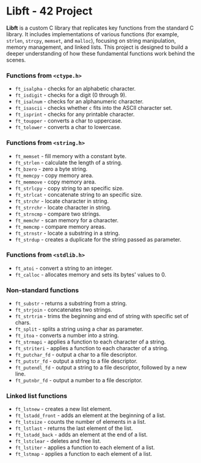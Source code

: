 # Libft - 42 Project

**Libft** is a custom C library that replicates key functions from the standard C library. It includes implementations of various functions (for example, `strlen`, `strcpy`, `memset`, and `malloc`), focusing on string manipulation, memory management, and linked lists. This project is designed to build a deeper understanding of how these fundamental functions work behind the scenes. 

### Functions from `<ctype.h>`
- `ft_isalpha` - checks for an alphabetic character.
- `ft_isdigit` - checks for a digit (0 through 9).
- `ft_isalnum` - checks for an alphanumeric character.
- `ft_isascii` - checks whether `c` fits into the ASCII character set.
- `ft_isprint` - checks for any printable character.
- `ft_toupper` - converts a char to uppercase.
- `ft_tolower` - converts a char to lowercase.

### Functions from `<string.h>`
- `ft_memset` - fill memory with a constant byte.
- `ft_strlen` - calculate the length of a string.
- `ft_bzero` - zero a byte string.
- `ft_memcpy` - copy memory area.
- `ft_memmove` - copy memory area.
- `ft_strlcpy` - copy string to an specific size.
- `ft_strlcat` - concatenate string to an specific size.
- `ft_strchr` - locate character in string.
- `ft_strrchr` - locate character in string.
- `ft_strncmp` - compare two strings.
- `ft_memchr` - scan memory for a character.
- `ft_memcmp` - compare memory areas.
- `ft_strnstr` - locate a substring in a string.
- `ft_strdup` - creates a duplicate for the string passed as parameter.

### Functions from `<stdlib.h>`
- `ft_atoi` - convert a string to an integer.
- `ft_calloc` - allocates memory and sets its bytes' values to 0.

### Non-standard functions
- `ft_substr` - returns a substring from a string.
- `ft_strjoin` - concatenates two strings.
- `ft_strtrim` - trims the beginning and end of string with specific set of chars.
- `ft_split` - splits a string using a char as parameter.
- `ft_itoa` - converts a number into a string.
- `ft_strmapi` - applies a function to each character of a string.
- `ft_striteri` - applies a function to each character of a string.
- `ft_putchar_fd` - output a char to a file descriptor.
- `ft_putstr_fd` - output a string to a file descriptor.
- `ft_putendl_fd` - output a string to a file descriptor, followed by a new line.
- `ft_putnbr_fd` - output a number to a file descriptor.

### Linked list functions
- `ft_lstnew` - creates a new list element.
- `ft_lstadd_front` - adds an element at the beginning of a list.
- `ft_lstsize` - counts the number of elements in a list.
- `ft_lstlast` - returns the last element of the list.
- `ft_lstadd_back` - adds an element at the end of a list.
- `ft_lstclear` - deletes and free list.
- `ft_lstiter` - applies a function to each element of a list.
- `ft_lstmap` - applies a function to each element of a list.
